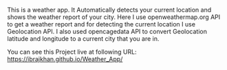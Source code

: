 This is a weather app. It Automatically detects your current location and shows the weather report of your city.
Here I use openweathermap.org API to get a weather report and for detecting the current location I use Geolocation API. I also used opencagedata API to convert Geolocation latitude and longitude to a current city that you are in.

You can see this Project live at following URL: https://ibrajkhan.github.io/Weather_App/
